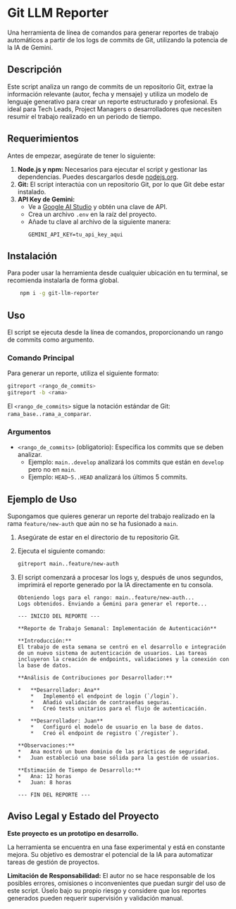 # Git LLM Reporter

Una herramienta de línea de comandos para generar reportes de trabajo automáticos a partir de los logs de commits de Git, utilizando la potencia de la IA de Gemini.

## Descripción

Este script analiza un rango de commits de un repositorio Git, extrae la información relevante (autor, fecha y mensaje) y utiliza un modelo de lenguaje generativo para crear un reporte estructurado y profesional. Es ideal para Tech Leads, Project Managers o desarrolladores que necesiten resumir el trabajo realizado en un periodo de tiempo.

## Requerimientos

Antes de empezar, asegúrate de tener lo siguiente:

1.  **Node.js y npm:** Necesarios para ejecutar el script y gestionar las dependencias. Puedes descargarlos desde [nodejs.org](https://nodejs.org/).
2.  **Git:** El script interactúa con un repositorio Git, por lo que Git debe estar instalado.
3.  **API Key de Gemini:**
    *   Ve a [Google AI Studio](https://aistudio.google.com/app/apikey) y obtén una clave de API.
    *   Crea un archivo `.env` en la raíz del proyecto.
    *   Añade tu clave al archivo de la siguiente manera:
        ```
        GEMINI_API_KEY=tu_api_key_aqui
        ```

## Instalación

Para poder usar la herramienta desde cualquier ubicación en tu terminal, se recomienda instalarla de forma global.

```bash
    npm i -g git-llm-reporter
```
    

## Uso

El script se ejecuta desde la línea de comandos, proporcionando un rango de commits como argumento.

### Comando Principal

Para generar un reporte, utiliza el siguiente formato:

```bash
gitreport <rango_de_commits>
gitreport -b <rama>
```



El `<rango_de_commits>` sigue la notación estándar de Git: `rama_base..rama_a_comparar`.

### Argumentos

*   `<rango_de_commits>` (obligatorio): Especifica los commits que se deben analizar.
    *   Ejemplo: `main..develop` analizará los commits que están en `develop` pero no en `main`.
    *   Ejemplo: `HEAD~5..HEAD` analizará los últimos 5 commits.

## Ejemplo de Uso

Supongamos que quieres generar un reporte del trabajo realizado en la rama `feature/new-auth` que aún no se ha fusionado a `main`.

1.  Asegúrate de estar en el directorio de tu repositorio Git.
2.  Ejecuta el siguiente comando:

    ```bash
    gitreport main..feature/new-auth
    ```

3.  El script comenzará a procesar los logs y, después de unos segundos, imprimirá el reporte generado por la IA directamente en tu consola.

    ```
    Obteniendo logs para el rango: main..feature/new-auth...
    Logs obtenidos. Enviando a Gemini para generar el reporte...

    --- INICIO DEL REPORTE ---

    **Reporte de Trabajo Semanal: Implementación de Autenticación**

    **Introducción:**
    El trabajo de esta semana se centró en el desarrollo e integración de un nuevo sistema de autenticación de usuarios. Las tareas incluyeron la creación de endpoints, validaciones y la conexión con la base de datos.

    **Análisis de Contribuciones por Desarrollador:**

    *   **Desarrollador: Ana**
        *   Implementó el endpoint de login (`/login`).
        *   Añadió validación de contraseñas seguras.
        *   Creó tests unitarios para el flujo de autenticación.

    *   **Desarrollador: Juan**
        *   Configuró el modelo de usuario en la base de datos.
        *   Creó el endpoint de registro (`/register`).

    **Observaciones:**
    *   Ana mostró un buen dominio de las prácticas de seguridad.
    *   Juan estableció una base sólida para la gestión de usuarios.

    **Estimación de Tiempo de Desarrollo:**
    *   Ana: 12 horas
    *   Juan: 8 horas

    --- FIN DEL REPORTE ---
    ```
## Aviso Legal y Estado del Proyecto

**Este proyecto es un prototipo en desarrollo.**

La herramienta se encuentra en una fase experimental y está en constante mejora. Su objetivo es demostrar el potencial de la IA para automatizar tareas de gestión de proyectos.

**Limitación de Responsabilidad:**
El autor no se hace responsable de los posibles errores, omisiones o inconvenientes que puedan surgir del uso de este script. Úselo bajo su propio riesgo y considere que los reportes generados pueden requerir supervisión y validación manual.
